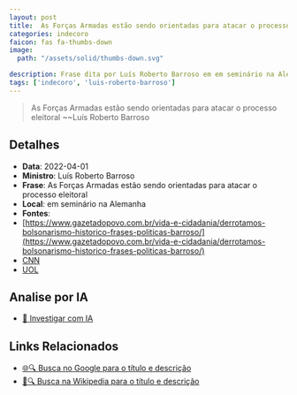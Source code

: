 ```yaml
---
layout: post
title:  As Forças Armadas estão sendo orientadas para atacar o processo eleitoral
categories: indecoro
faicon: fas fa-thumbs-down
image:
  path: "/assets/solid/thumbs-down.svg"

description: Frase dita por Luís Roberto Barroso em em seminário na Alemanha
tags: ['indecoro', 'luis-roberto-barroso']
---
```


> As Forças Armadas estão sendo orientadas para atacar o processo eleitoral
> ~~Luís Roberto Barroso

## Detalhes
- **Data**: 2022-04-01
- **Ministro**: Luís Roberto Barroso
- **Frase**: As Forças Armadas estão sendo orientadas para atacar o processo eleitoral
- **Local**: em seminário na Alemanha
- **Fontes**:
- [https://www.gazetadopovo.com.br/vida-e-cidadania/derrotamos-bolsonarismo-historico-frases-politicas-barroso/](https://www.gazetadopovo.com.br/vida-e-cidadania/derrotamos-bolsonarismo-historico-frases-politicas-barroso/)
- [CNN](CNN)
- [UOL](UOL)

## Analise por IA
- [🤖 Investigar com IA](https://www.perplexity.ai/search?q=%22Lu%C3%ADs%20Roberto%20Barroso%22%2BAs%20For%C3%A7as%20Armadas%20est%C3%A3o%20sendo%20orientadas%20para%20atacar%20o%20processo%20eleitoral%2Bem%20semin%C3%A1rio%20na%20Alemanha)

## Links Relacionados
- [🌐🔍 Busca no Google para o título e descrição](https://www.google.com/search?q=%22Lu%C3%ADs%20Roberto%20Barroso%22%2BAs%20For%C3%A7as%20Armadas%20est%C3%A3o%20sendo%20orientadas%20para%20atacar%20o%20processo%20eleitoral%2Bem%20semin%C3%A1rio%20na%20Alemanha)
- [📖🔍 Busca na Wikipedia para o título e descrição](https://pt.wikipedia.org/w/index.php?search=%22Lu%C3%ADs%20Roberto%20Barroso%22%2BAs%20For%C3%A7as%20Armadas%20est%C3%A3o%20sendo%20orientadas%20para%20atacar%20o%20processo%20eleitoral%2Bem%20semin%C3%A1rio%20na%20Alemanha)

